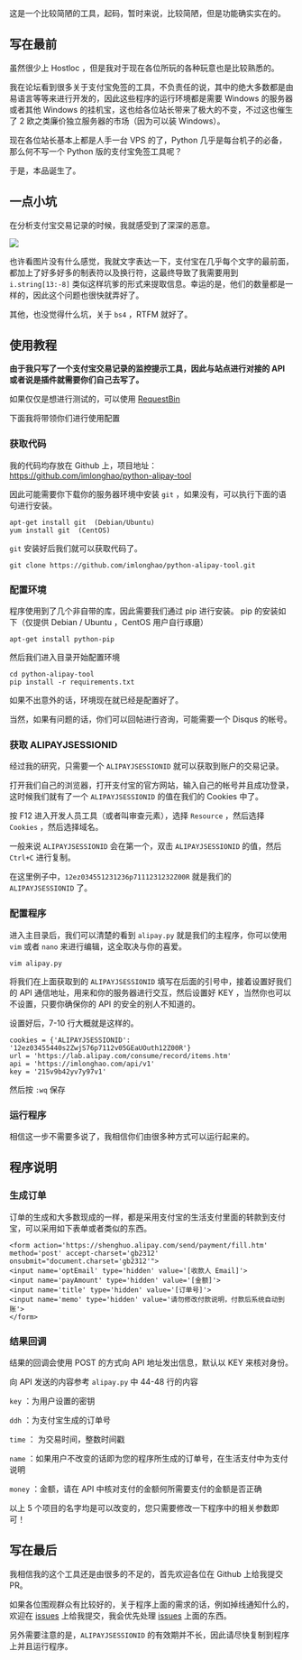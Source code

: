 <!--
Python 支付宝免签工具发布
这是一个比较简陋的工具，起码，暂时来说，比较简陋，但是功能确实实在的。
14976814976896265542
-->

这是一个比较简陋的工具，起码，暂时来说，比较简陋，但是功能确实实在的。

## 写在最前

虽然很少上 Hostloc ，但是我对于现在各位所玩的各种玩意也是比较熟悉的。

我在论坛看到很多关于支付宝免签的工具，不负责任的说，其中的绝大多数都是由易语言等等来进行开发的，因此这些程序的运行环境都是需要 Windows 的服务器或者其他 Windows 的挂机宝，这也给各位站长带来了极大的不变，不过这也催生了 2 欧之类廉价独立服务器的市场（因为可以装 Windows）。

现在各位站长基本上都是人手一台 VPS 的了，Python 几乎是每台机子的必备，那么何不写一个 Python 版的支付宝免签工具呢？

于是，本品诞生了。

## 一点小坑

在分析支付宝交易记录的时候，我就感受到了深深的恶意。

![](https://imlonghao.com/files/24/5bbb454c29a1f.jpg)

也许看图片没有什么感觉，我就文字表达一下，支付宝在几乎每个文字的最前面，都加上了好多好多的制表符以及换行符，这最终导致了我需要用到 `i.string[13:-8]` 类似这样坑爹的形式来提取信息。幸运的是，他们的数量都是一样的，因此这个问题也很快就弄好了。

其他，也没觉得什么坑，关于 `bs4` ，RTFM 就好了。

## 使用教程

**由于我只写了一个支付宝交易记录的监控提示工具，因此与站点进行对接的 API 或者说是插件就需要你们自己去写了。**

如果仅仅是想进行测试的，可以使用 [RequestBin](https://requestb.in/)

下面我将带领你们进行使用配置

### 获取代码

我的代码均存放在 Github 上，项目地址：https://github.com/imlonghao/python-alipay-tool

因此可能需要你下载你的服务器环境中安装 `git` ，如果没有，可以执行下面的语句进行安装。

```
apt-get install git  (Debian/Ubuntu)
yum install git  (CentOS)
```

`git` 安装好后我们就可以获取代码了。

```
git clone https://github.com/imlonghao/python-alipay-tool.git
```

### 配置环境

程序使用到了几个非自带的库，因此需要我们通过 pip 进行安装。 pip 的安装如下（仅提供 Debian / Ubuntu ，CentOS 用户自行琢磨）

```
apt-get install python-pip
```

然后我们进入目录开始配置环境

```
cd python-alipay-tool
pip install -r requirements.txt
```

如果不出意外的话，环境现在就已经是配置好了。

当然，如果有问题的话，你们可以回帖进行咨询，可能需要一个 Disqus 的帐号。

### 获取 ALIPAYJSESSIONID

经过我的研究，只需要一个 `ALIPAYJSESSIONID` 就可以获取到账户的交易记录。

打开我们自己的浏览器，打开支付宝的官方网站，输入自己的帐号并且成功登录，这时候我们就有了一个 `ALIPAYJSESSIONID` 的值在我们的 Cookies 中了。

按 F12 进入开发人员工具（或者叫审查元素），选择 `Resource` ，然后选择 `Cookies` ，然后选择域名。

一般来说 `ALIPAYJSESSIONID` 会在第一个，双击 `ALIPAYJSESSIONID` 的值，然后 `Ctrl+C` 进行复制。

在这里例子中，`12ez034551231236p7111231232Z00R` 就是我们的 `ALIPAYJSESSIONID` 了。

### 配置程序

进入主目录后，我们可以清楚的看到 `alipay.py` 就是我们的主程序，你可以使用 `vim` 或者 `nano` 来进行编辑，这全取决与你的喜爱。

```
vim alipay.py
```

将我们在上面获取到的 `ALIPAYJSESSIONID` 填写在后面的引号中，接着设置好我们的 API 通信地址，用来和你的服务器进行交互，然后设置好 KEY ，当然你也可以不设置，只要你确保你的 API 的安全的别人不知道的。

设置好后，7-10 行大概就是这样的。

```
cookies = {'ALIPAYJSESSIONID': '12ez03455440s2ZwjS76p7112v05GEaUOuth12Z00R'}
url = 'https://lab.alipay.com/consume/record/items.htm'
api = 'https://imlonghao.com/api/v1'
key = '215v9b42yv7y97v1'
```

然后按 `:wq` 保存

### 运行程序

相信这一步不需要多说了，我相信你们由很多种方式可以运行起来的。

## 程序说明

### 生成订单

订单的生成和大多数现成的一样，都是采用支付宝的生活支付里面的转款到支付宝，可以采用如下表单或者类似的东西。

```
<form action='https://shenghuo.alipay.com/send/payment/fill.htm' method='post' accept-charset='gb2312' onsubmit="document.charset='gb2312'">
<input name='optEmail' type='hidden' value='[收款人 Email]'>
<input name='payAmount' type='hidden' value='[金额]'>
<input name='title' type='hidden' value='[订单号]'>
<input name='memo' type='hidden' value='请勿修改付款说明，付款后系统自动到账'>
</form>
```

### 结果回调

结果的回调会使用 POST 的方式向 API 地址发出信息，默认以 KEY 来核对身份。

向 API 发送的内容参考 `alipay.py` 中 44-48 行的内容

`key` ：为用户设置的密钥

`ddh` ：为支付宝生成的订单号

`time` ： 为交易时间，整数时间戳

`name` ：如果用户不改变的话即为您的程序所生成的订单号，在生活支付中为支付说明

`money` ：金额，请在 API 中核对支付的金额何所需要支付的金额是否正确

以上 5 个项目的名字均是可以改变的，您只需要修改一下程序中的相关参数即可！

## 写在最后

我相信我的这个工具还是由很多的不足的，首先欢迎各位在 Github 上给我提交 PR。

如果各位围观群众有比较好的，关于程序上面的需求的话，例如掉线通知什么的，欢迎在 [issues](https://github.com/imlonghao/python-alipay-tool/issues) 上给我提交，我会优先处理 [issues](https://github.com/imlonghao/python-alipay-tool/issues) 上面的东西。

另外需要注意的是，`ALIPAYJSESSIONID` 的有效期并不长，因此请尽快复制到程序上并且运行程序。
